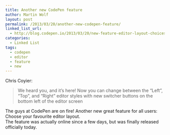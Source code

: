 ```yaml
---
title: Another new CodePen feature
author: Martin Wolf
layout: post
permalink: /2013/03/20/another-new-codepen-feature/
linked_list_url:
  - http://blog.codepen.io/2013/03/20/new-feature-editor-layout-choices/
categories:
  - Linked List
tags:
  - codepen
  - editor
  - feature
  - new
---
```

<p class="linked-list-quote-author">
  Chris Coyier:
</p>

> We heard you, and it’s here! Now you can change between the “Left”, “Top”, and “Right” editor styles with new switcher buttons on the bottom left of the editor screen

The guys at CodePen are on fire! Another new great feature for all users: Choose your favourite editor layout.  
The feature was actually online since a few days, but was finally released officially today.